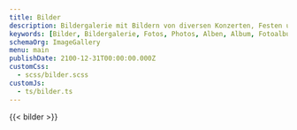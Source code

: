 ```yaml
---
title: Bilder
description: Bildergalerie mit Bildern von diversen Konzerten, Festen und anderen Anlässen des Musikvereins Wollbach.
keywords: [Bilder, Bildergalerie, Fotos, Photos, Alben, Album, Fotoalbum]
schemaOrg: ImageGallery
menu: main
publishDate: 2100-12-31T00:00:00.000Z
customCss:
  - scss/bilder.scss
customJs:
  - ts/bilder.ts
---
```


{{< bilder >}}
